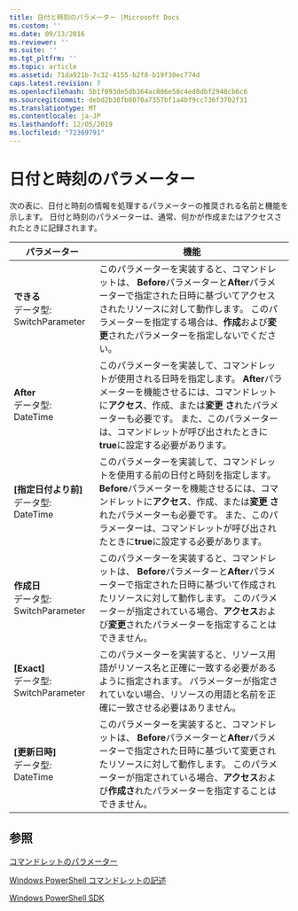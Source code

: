 ```yaml
---
title: 日付と時刻のパラメーター |Microsoft Docs
ms.custom: ''
ms.date: 09/13/2016
ms.reviewer: ''
ms.suite: ''
ms.tgt_pltfrm: ''
ms.topic: article
ms.assetid: 71da921b-7c32-4155-b2f8-b19f30ec774d
caps.latest.revision: 7
ms.openlocfilehash: 5b1f093de5db364ac806e58c4ed8dbf2948cb6c6
ms.sourcegitcommit: debd2b38fb8070a7357bf1a4bf9cc736f3702f31
ms.translationtype: MT
ms.contentlocale: ja-JP
ms.lasthandoff: 12/05/2019
ms.locfileid: "72369791"
---
```

# <a name="date-and-time-parameters"></a>日付と時刻のパラメーター

次の表に、日付と時刻の情報を処理するパラメーターの推奨される名前と機能を示します。 日付と時刻のパラメーターは、通常、何かが作成またはアクセスされたときに記録されます。

|パラメーター|機能|
|---|---|
|**できる**<br>データ型: SwitchParameter|このパラメーターを実装すると、コマンドレットは、 **Before**パラメーターと**After**パラメーターで指定された日時に基づいてアクセスされたリソースに対して動作します。 このパラメーターを指定する場合は、**作成**および**変更**されたパラメーターを指定しないでください。|
|**After**<br>データ型: DateTime|このパラメーターを実装して、コマンドレットが使用される日時を指定します。 **After**パラメーターを機能させるには、コマンドレットに**アクセス**、作成、または**変更** **さ**れたパラメーターも必要です。 また、このパラメーターは、コマンドレットが呼び出されたときに**true**に設定する必要があります。|
|**[指定日付より前]**<br>データ型: DateTime|このパラメーターを実装して、コマンドレットを使用する前の日付と時刻を指定します。 **Before**パラメーターを機能させるには、コマンドレットに**アクセス**、作成、または**変更** **さ**れたパラメーターも必要です。 また、このパラメーターは、コマンドレットが呼び出されたときに**true**に設定する必要があります。|
|**作成日**<br>データ型: SwitchParameter|このパラメーターを実装すると、コマンドレットは、 **Before**パラメーターと**After**パラメーターで指定された日時に基づいて作成されたリソースに対して動作します。 このパラメーターが指定されている場合、**アクセス**および**変更**されたパラメーターを指定することはできません。|
|**[Exact]**<br>データ型: SwitchParameter|このパラメーターを実装すると、リソース用語がリソース名と正確に一致する必要があるように指定されます。 パラメーターが指定されていない場合、リソースの用語と名前を正確に一致させる必要はありません。|
|**[更新日時]**<br>データ型: DateTime|このパラメーターを実装すると、コマンドレットは、 **Before**パラメーターと**After**パラメーターで指定された日時に基づいて変更されたリソースに対して動作します。 このパラメーターが指定されている場合、**アクセス**および**作成さ**れたパラメーターを指定することはできません。|
## <a name="see-also"></a>参照

[コマンドレットのパラメーター](./cmdlet-parameters.md)

[Windows PowerShell コマンドレットの記述](./writing-a-windows-powershell-cmdlet.md)

[Windows PowerShell SDK](../windows-powershell-reference.md)
